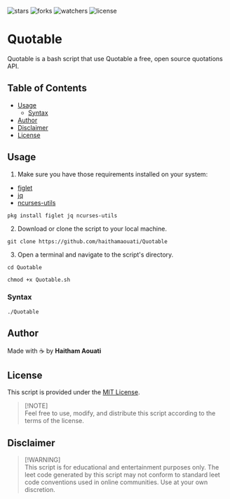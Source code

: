 ![stars](https://custom-icon-badges.demolab.com/github/stars/haithamaouati/Quotable?logo=star)
![forks](https://custom-icon-badges.demolab.com/github/forks/haithamaouati/Quotable?logo=repo-forked)
![watchers](https://custom-icon-badges.demolab.com/github/watchers/haithamaouati/Quotable?logo=eye)
![license](https://custom-icon-badges.demolab.com/github/license/haithamaouati/Quotable?logo=law)

# Quotable
Quotable is a bash script that use Quotable a free, open source quotations API.

## Table of Contents
- [Usage](#usage)
  - [Syntax](#syntax)
- [Author](#author)
- [Disclaimer](#disclaimer)
- [License](#license)

## Usage

1. Make sure you have those requirements installed on your system:
* [figlet](http://www.figlet.org/)
* [jq]()
* [ncurses-utils]()
```
pkg install figlet jq ncurses-utils
```
2. Download or clone the script to your local machine.
```
git clone https://github.com/haithamaouati/Quotable
```
3. Open a terminal and navigate to the script's directory.
```
cd Quotable
```
```
chmod +x Quotable.sh
```

### Syntax

```
./Quotable
```

## Author

Made with :coffee: by **Haitham Aouati**

## License

This script is provided under the [MIT License](LICENSE).

> [!NOTE]\
> Feel free to use, modify, and distribute this script according to the terms of the license.

## Disclaimer

> [!WARNING]\
> This script is for educational and entertainment purposes only. The leet code generated by this script may not conform to standard leet code conventions used in online communities. Use at your own discretion.
